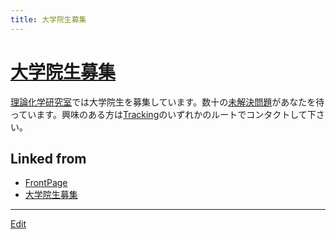 ```yaml
---
title: 大学院生募集
---
```

# [大学院生募集](/大学院生募集)

[理論化学研究室](/理論化学研究室)では大学院生を募集しています。数十の[未解決問題](/未解決問題)があなたを待っています。興味のある方は[Tracking](/Tracking)のいずれかのルートでコンタクトして下さい。



## Linked from

* [FrontPage](/FrontPage)
* [大学院生募集](/大学院生募集)


----
[Edit](https://github.com/vitroid/vitroid.github.io/edit/master/MD/大学院生募集.md)
